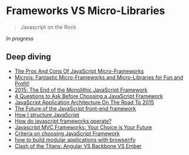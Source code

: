# Frameworks VS Micro-Libraries

> Javascript on the Rock

*In progress*

## Deep diving

* [The Pros And Cons Of JavaScript Micro-Frameworks](http://addyosmani.com/blog/prosconsmicroframeworks/)
* [Microjs: Fantastic Micro-Frameworks and Micro-Libraries for Fun and Profit!](http://microjs.com/)
* [2015: The End of the Monolithic JavaScript Framework](https://andywalpole.me/#!/blog/142134/2015-the-end-the-monolithic-javascript-framework)
* [4 Questions to Ask Before Choosing a JavaScript Framework](https://www.sencha.com/blog/4-questions-to-ask-before-choosing-a-javascript-framework/)
* [JavaScript Application Architecture On The Road To 2015](https://medium.com/google-developers/javascript-application-architecture-on-the-road-to-2015-d8125811101b#.blk7a2vvv)
* [The Future of the JavaScript front-end framework](https://medium.com/@RobertTheGrey/the-future-of-the-javascript-front-end-framework-bc329d2af600#.8imzgfjpl)
* [How I structure JavaScript](https://medium.com/@cnorthwood/how-i-structure-javascript-ad9fa38446a1#.h6rxjje72)
* [How do javascript frameworks operate?](https://medium.com/@VinhNguyen/how-do-javascript-frameworks-operate-ef7e77304502#.4iq4i3496)
* [Javascript MVC Frameworks: Your Choice is Your Future](https://medium.com/@gocodal/javascript-mvc-frameworks-your-choice-is-your-future-34af974d41fc#.iynnd333v)
* [Criteria on choosing JavaScript Framework](https://medium.com/@rahmatawaludin/criteria-on-choosing-javascript-framework-fda293bdbe55#.7gc1crleo)
* [how to build modular applications with browserify](https://github.com/substack/browserify-handbook)
* [Clash of the Titans: Angular VS Backbone VS Ember
](https://medium.com/@romarimsha/clash-of-the-titans-angular-vs-backbone-vs-ember-d3a054249430#.usjilxz6f)
